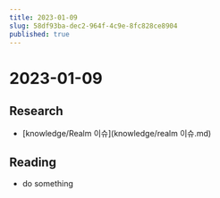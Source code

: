 ```yaml
---
title: 2023-01-09
slug: 58df93ba-dec2-964f-4c9e-8fc828ce8904
published: true
---
```


# 2023-01-09

## Research

* \[knowledge/Realm 이슈\](knowledge/realm 이슈.md)

## Reading

* do something
